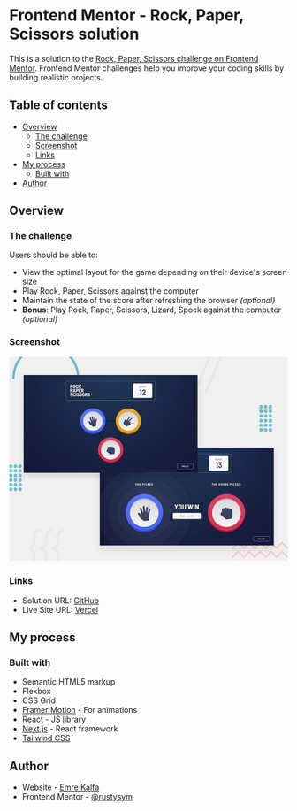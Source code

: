 # Frontend Mentor - Rock, Paper, Scissors solution

This is a solution to the [Rock, Paper, Scissors challenge on Frontend Mentor](https://www.frontendmentor.io/challenges/rock-paper-scissors-game-pTgwgvgH). Frontend Mentor challenges help you improve your coding skills by building realistic projects. 

## Table of contents

- [Overview](#overview)
  - [The challenge](#the-challenge)
  - [Screenshot](#screenshot)
  - [Links](#links)
- [My process](#my-process)
  - [Built with](#built-with)
- [Author](#author)


## Overview

### The challenge

Users should be able to:

- View the optimal layout for the game depending on their device's screen size
- Play Rock, Paper, Scissors against the computer
- Maintain the state of the score after refreshing the browser _(optional)_
- **Bonus**: Play Rock, Paper, Scissors, Lizard, Spock against the computer _(optional)_

### Screenshot

![](./screenshot.jpg)


### Links

- Solution URL: [GitHub](https://github.com/rustysym/nextjs-rock-paper-scissors)
- Live Site URL: [Vercel](https://nextjs-rock-paper-scissors-fawn.vercel.app)

## My process

### Built with

- Semantic HTML5 markup
- Flexbox
- CSS Grid
- [Framer Motion](https://nextjs-rock-paper-scissors-fawn.vercel.app) - For animations
- [React](https://reactjs.org/) - JS library
- [Next.js](https://nextjs.org/) - React framework
- [Tailwind CSS](https://tailwindcss.com)




## Author

- Website - [Emre Kalfa](https://emrekalfa.vercel.app)
- Frontend Mentor - [@rustysym](https://www.frontendmentor.io/profile/rustysym)


